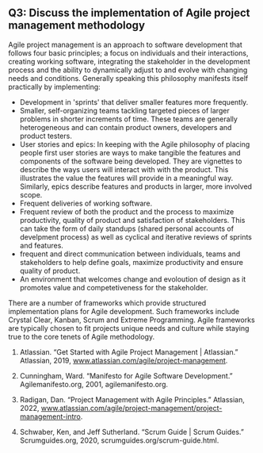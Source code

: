 ## Q3: Discuss the implementation of Agile project management methodology 

Agile project management is an approach to software development that follows four basic principles; a focus on individuals and their interactions, creating working software, integrating the stakeholder in the development process and the ability to dynamically adjust to and evolve with changing needs and conditions. Generally speaking this philosophy manifests itself practically by implementing:
 - Development in 'sprints' that deliver smaller features more frequently.
 - Smaller, self-organizing teams tackling targeted pieces of larger problems in shorter increments of time. These teams are generally heterogeneous and can contain product owners, developers and product testers. 
 - User stories and epics: In keeping with the Agile philosophy of placing people first user stories are ways to make tangible the features and components of the software being developed. They are vignettes to describe the ways users will interact with with the product. This illustrates the value the features will provide in a meaningful way. Similarly, epics describe features and products in larger, more involved scope.
 - Frequent deliveries of working software. 
 - Frequent review of both the product and the process to maximize productivity, quality of product and satisfaction of stakeholders. This can take the form of daily standups (shared personal accounts of develpment process) as well as cyclical and iterative reviews of sprints and features. 
- frequent and direct communication between individuals, teams and stakeholders to help define goals, maximize productivity and ensure quality of product. 
- An environment that welcomes change and evoloution of design as it promotes value and competetiveness for the stakeholder. 


There are a number of frameworks which provide structured implementation plans for Agile development. Such frameworks include Crystal Clear, Kanban, Scrum and Extreme Programming. Agile frameworks are typically chosen to fit projects unique needs and culture while staying true to the core tenets of Agile methodology. 


1. Atlassian. “Get Started with Agile Project Management | Atlassian.”  Atlassian, 2019, www.atlassian.com/agile/project-management.

2. Cunningham, Ward. “Manifesto for Agile Software Development.” Agilemanifesto.org, 2001, agilemanifesto.org.

3. Radigan, Dan. “Project Management with Agile Principles.” Atlassian, 2022, www.atlassian.com/agile/project-management/project-management-intro.

4. Schwaber, Ken, and Jeff Sutherland. “Scrum Guide | Scrum Guides.” Scrumguides.org, 2020, scrumguides.org/scrum-guide.html.
‌